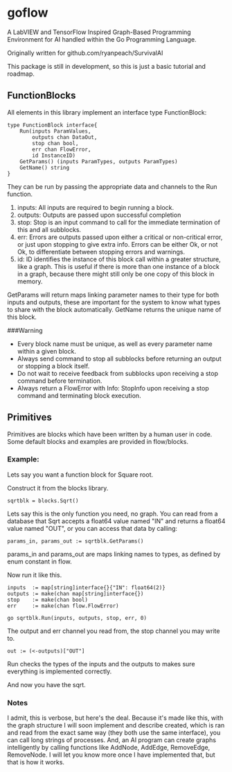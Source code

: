 # goflow
A LabVIEW and TensorFlow Inspired Graph-Based Programming Environment for AI handled within the Go Programming Language.

Originally written for github.com/ryanpeach/SurvivalAI

This package is still in development, so this is just a basic tutorial and roadmap.

## FunctionBlocks
All elements in this library implement an interface type FunctionBlock:

    type FunctionBlock interface{
        Run(inputs ParamValues,
            outputs chan DataOut,
            stop chan bool,
            err chan FlowError,
            id InstanceID)
        GetParams() (inputs ParamTypes, outputs ParamTypes)
        GetName() string
    }
    
They can be run by passing the appropriate data and channels to the Run function.

1. inputs: All inputs are required to begin running a block.
2. outputs: Outputs are passed upon successful completion
3. stop: Stop is an input command to call for the immediate termination of this and all subblocks.
3. err: Errors are outputs passed upon either a critical or non-critical error, or just upon stopping to give extra info.
   Errors can be either Ok, or not Ok, to differentiate between stopping errors and warnings.
4. id: ID identifies the instance of this block call within a greater structure, like a graph. This is useful if there is more than one instance of a block in a graph, because there might still only be one copy of this block in memory.

GetParams will return maps linking parameter names to their type for both inputs and outputs, these are important for the system to know what types to share with the block automatically.
GetName returns the unique name of this block.

###Warning

* Every block name must be unique, as well as every parameter name within a given block.
* Always send command to stop all subblocks before returning an output or stopping a block itself.
* Do not wait to receive feedback from subblocks upon receiving a stop command before termination.
* Always return a FlowError with Info: StopInfo upon receiving a stop command and terminating block execution.

## Primitives

Primitives are blocks which have been written by a human user in code. Some default blocks and examples are provided in flow/blocks.

### Example:
Lets say you want a function block for Square root.

Construct it from the blocks library.

    sqrtblk = blocks.Sqrt()

Lets say this is the only function you need, no graph. You can read from a database that Sqrt accepts a float64 value named "IN" and returns a float64 value named "OUT", or you can access that data by calling:

    params_in, params_out := sqrtblk.GetParams()

params_in and params_out are maps linking names to types, as defined by enum constant in flow.

Now run it like this.

    inputs  := map[string]interface{}{"IN": float64(2)}
    outputs := make(chan map[string]interface{})
    stop    := make(chan bool)
    err     := make(chan flow.FlowError)

    go sqrtblk.Run(inputs, outputs, stop, err, 0)

The output and err channel you read from, the stop channel you may write to.

    out := (<-outputs)["OUT"]

Run checks the types of the inputs and the outputs to makes sure everything is implemented correctly.

And now you have the sqrt.

### Notes
I admit, this is verbose, but here's the deal. Because it's made like this, with the graph structure I will soon implement and describe created, which is ran and read from the exact same way (they both use the same interface), you can call long strings of processes. And, an AI program can create graphs intelligently by calling functions like AddNode, AddEdge, RemoveEdge, RemoveNode. I will let you know more once I have implemented that, but that is how it works.
